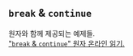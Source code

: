 ## `break` & `continue`

원자와 함께 제공되는 예제들.  
["`break` & `continue`" 원자 온라인 읽기.](https://stepik.org/lesson/171439/step/1)